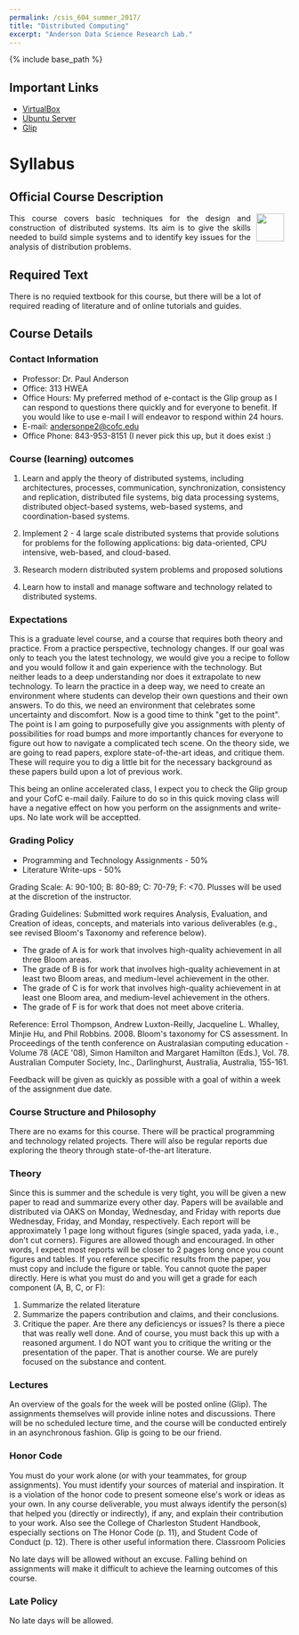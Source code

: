 ```yaml
---
permalink: /csis_604_summer_2017/
title: "Distributed Computing"
excerpt: "Anderson Data Science Research Lab."
---
```


{% include base_path %}

## Important Links
* [VirtualBox](https://www.virtualbox.org/wiki/Downloads)
* [Ubuntu Server](http://www.ubuntu.com/download/server)
* [Glip](http://glip.com)

# Syllabus
## Official Course Description
<p align="justify">
<a href="http://www.cofc.edu"><img src="http://freyja.cs.cofc.edu/cofc.sepng" height="50" align="right" hspace="10px"> </a>
This course covers basic techniques for the design and construction of distributed systems. Its aim is to give the skills needed to build simple systems and to identify key issues for the analysis of distribution problems.
</p>

## Required Text
There is no requied textbook for this course, but there will be a lot of required reading of literature and of online tutorials and guides. 

## Course Details

### Contact Information
* Professor: Dr. Paul Anderson
* Office: 313 HWEA
* Office Hours: My preferred method of e-contact is the Glip group as I can respond to questions there quickly and for everyone to benefit. If you would like to use e-mail I will endeavor to respond within 24 hours.
* E-mail: andersonpe2@cofc.edu
* Office Phone: 843-953-8151 (I never pick this up, but it does exist :)

### Course (learning) outcomes
1. Learn and apply the theory of distributed systems, including architectures, processes, communication, synchronization, consistency and replication, distributed file systems, big data processing systems, distributed object-based systems, web-based systems, and coordination-based systems.

2. Implement 2 - 4 large scale distributed systems that provide solutions for problems for the following applications: big data-oriented, CPU intensive, web-based, and cloud-based.

3. Research modern distributed system problems and proposed solutions

4. Learn how to install and manage software and technology related to distributed systems.

### Expectations
This is a graduate level course, and a course that requires both theory and practice. From a practice perspective, technology changes. If our goal was only to teach you the latest technology, we would give you a recipe to follow and you would follow it and gain experience with the technology. But neither leads to a deep understanding nor does it extrapolate to new technology. To learn the practice in a deep way, we need to create an environment where students can develop their own questions and their own answers. To do this, we need an environment that celebrates some uncertainty and discomfort. Now is a good time to think "get to the point". The point is I am going to purposefully give you assignments with plenty of possibilities for road bumps and more importantly chances for everyone to figure out how to navigate a complicated tech scene. On the theory side, we are going to read papers, explore state-of-the-art ideas, and critique them. These will require you to dig a little bit for the necessary background as these papers build upon a lot of previous work. 

This being an online accelerated class, I expect you to check the Glip group and your CofC e-mail daily. Failure to do so in this quick moving class will have a negative effect on how you perform on the assignments and write-ups. No late work will be acceptted.

### Grading Policy
* Programming and Technology Assignments - 50%
* Literature Write-ups - 50%

Grading Scale: A: 90-100; B: 80-89; C: 70-79; F: <70. Plusses will be used at the discretion of the instructor.

Grading Guidelines: Submitted work requires Analysis, Evaluation, and Creation of ideas, concepts, and materials into various deliverables (e.g., see revised Bloom's Taxonomy and reference below).

* The grade of A is for work that involves high-quality achievement in all three Bloom areas.
* The grade of B is for work that involves high-quality achievement in at least two Bloom areas, and medium-level achievement in the other.
* The grade of C is for work that involves high-quality achievement in at least one Bloom area, and medium-level achievement in the others.
* The grade of F is for work that does not meet above criteria.

Reference: Errol Thompson, Andrew Luxton-Reilly, Jacqueline L. Whalley, Minjie Hu, and Phil Robbins. 2008. Bloom's taxonomy for CS assessment. In Proceedings of the tenth conference on Australasian computing education - Volume 78 (ACE '08), Simon Hamilton and Margaret Hamilton (Eds.), Vol. 78. Australian Computer Society, Inc., Darlinghurst, Australia, Australia, 155-161.

Feedback will be given as quickly as possible with a goal of within a week of the assignment due date.

### Course Structure and Philosophy

There are no exams for this course. There will be practical programming and technology related projects. There will also be regular reports due exploring the theory through state-of-the-art literature.

### Theory

Since this is summer and the schedule is very tight, you will be given a new paper to read and summarize every other day. Papers will be available and distributed via OAKS on Monday, Wednesday, and Friday with reports due Wednesday, Friday, and Monday, respectively. Each report will be approximately 1 page long without figures (single spaced, yada yada, i.e., don't cut corners). Figures are allowed though and encouraged. In other words, I expect most reports will be closer to 2 pages long once you count figures and tables. If you reference specific results from the paper, you must copy and include the figure or table. You cannot quote the paper directly. Here is what you must do and you will get a grade for each component (A, B, C, or F):
1. Summarize the related literature
2. Summarize the papers contribution and claims, and their conclusions.
3. Critique the paper. Are there any deficiencys or issues? Is there a piece that was really well done. And of course, you must back this up with a reasoned argument. I do NOT want you to critique the writing or the presentation of the paper. That is another course. We are purely focused on the substance and content.

### Lectures

An overview of the goals for the week will be posted online (Glip). The assignments themselves will provide inline notes and discussions. There will be no scheduled lecture time, and the course will be conducted entirely in an asynchronous fashion. Glip is going to be our friend.

### Honor Code

You must do your work alone (or with your teammates, for group assignments).
You must identify your sources of material and inspiration. It is a violation of the honor code to present someone else's work or ideas as your own.
In any course deliverable, you must always identify the person(s) that helped you (directly or indirectly), if any, and explain their contribution to your work.
Also see the College of Charleston Student Handbook, especially sections on The Honor Code (p. 11), and Student Code of Conduct (p. 12). There is other useful information there.
Classroom Policies

No late days will be allowed without an excuse. Falling behind on assignments will make it difficult to achieve the learning outcomes of this course.

### Late Policy

No late days will be allowed.

